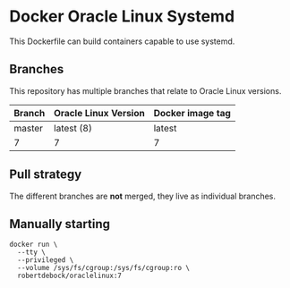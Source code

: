 Docker Oracle Linux Systemd
===========================

This Dockerfile can build containers capable to use systemd.

Branches
--------

This repository has multiple branches that relate to Oracle Linux versions.

|Branch |Oracle Linux Version|Docker image tag|
|-------|--------------|----------------|
|master |latest (8)    |latest          |
|7      |7             |7               |

Pull strategy
-------------

The different branches are **not** merged, they live as individual branches.

Manually starting
-----------------

```
docker run \
  --tty \
  --privileged \
  --volume /sys/fs/cgroup:/sys/fs/cgroup:ro \
  robertdebock/oraclelinux:7
```
